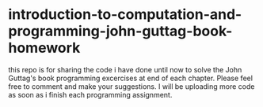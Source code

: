 # introduction-to-computation-and-programming-john-guttag-book-homework
this repo is for sharing the code i have done until now to solve the John Guttag's book programming excercises at end of each chapter.
Please feel free to comment and make your suggestions.
I will be uploading more code as soon as i finish each programming assignment.

